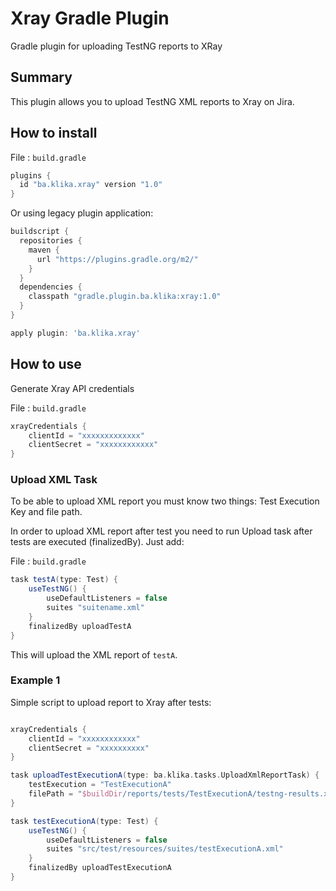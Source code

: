 # Xray Gradle Plugin
Gradle plugin for uploading TestNG reports to XRay

## Summary

This plugin allows you to upload TestNG XML reports to Xray on Jira.

## How to install

File : `build.gradle`

```groovy
plugins {
  id "ba.klika.xray" version "1.0"
}
```

Or using legacy plugin application:

```groovy
buildscript {
  repositories {
    maven {
      url "https://plugins.gradle.org/m2/"
    }
  }
  dependencies {
    classpath "gradle.plugin.ba.klika:xray:1.0"
  }
}

apply plugin: 'ba.klika.xray'
```

## How to use

Generate Xray API credentials

File : `build.gradle`

```groovy
xrayCredentials {
    clientId = "xxxxxxxxxxxxx"
    clientSecret = "xxxxxxxxxxxx"
}
```

### Upload XML Task

To be able to upload XML report you must know two things: Test Execution Key and file path. 

In order to upload XML report after test you need to run Upload task after tests are executed (finalizedBy). Just add:

File : `build.gradle`

```groovy
task testA(type: Test) {
    useTestNG() {
        useDefaultListeners = false
        suites "suitename.xml"
    }
    finalizedBy uploadTestA
}
```

This will upload the XML report of `testA`.

### Example 1

Simple script to upload report to Xray after tests:

```groovy

xrayCredentials {
    clientId = "xxxxxxxxxxxx"
    clientSecret = "xxxxxxxxxx"
}

task uploadTestExecutionA(type: ba.klika.tasks.UploadXmlReportTask) {
    testExecution = "TestExecutionA"
    filePath = "$buildDir/reports/tests/TestExecutionA/testng-results.xml".toString()
}

task testExecutionA(type: Test) {
    useTestNG() {
        useDefaultListeners = false
        suites "src/test/resources/suites/testExecutionA.xml"
    }
    finalizedBy uploadTestExecutionA
}
```
